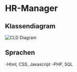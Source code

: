 # HR-Manager

## Klassendiagram
![CLD Diagram](./images/Klassendiagramm.jpg)
## Sprachen
-Html, CSS, Javascript
-PHP, SQL
